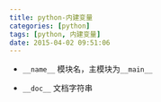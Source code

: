 ```yaml
---
title: python-内建变量
categories: [python]
tags: [python, 内建变量]
date: 2015-04-02 09:51:06
---
```


-   `__name__` 模块名，主模块为`__main__`

-   `__doc__` 文档字符串
